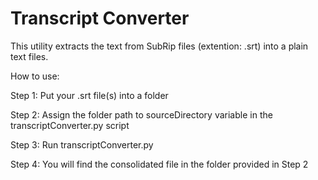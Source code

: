 # Transcript Converter
This utility extracts the text from SubRip files (extention: .srt) into a plain text files.

How to use:

Step 1: Put your .srt file(s) into a folder

Step 2: Assign the folder path to sourceDirectory variable in the transcriptConverter.py script

Step 3: Run transcriptConverter.py 

Step 4: You will find the consolidated file in the folder provided in Step 2
